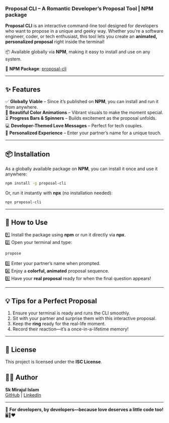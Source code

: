 ### **Proposal CLI – A Romantic Developer’s Proposal Tool | NPM package**  

**Proposal CLI** is an interactive command-line tool designed for developers who want to propose in a unique and geeky way. Whether you're a software engineer, coder, or tech enthusiast, this tool lets you create an **animated, personalized proposal** right inside the terminal!  

📦 Available globally via **NPM**, making it easy to install and use on any system.  

🔗 **NPM Package**: [proposal-cli](https://www.npmjs.com/package/proposal-cli)  

---

## **✨ Features**  

✅ **Globally Viable** – Since it’s published on **NPM**, you can install and run it from anywhere.  
🎨 **Beautiful Color Animations** – Vibrant visuals to make the moment special.  
⏳ **Progress Bars & Spinners** – Builds excitement as the proposal unfolds.  
💻 **Developer-Themed Love Messages** – Perfect for tech couples.  
💖 **Personalized Experience** – Enter your partner’s name for a unique touch.  

---

## **📦 Installation**  

As a globally available package on **NPM**, you can install it once and use it anywhere:  

```bash
npm install -g proposal-cli
```  

Or, run it instantly with **npx** (no installation needed):  

```bash
npx proposal-cli
```

---

## **🚀 How to Use**  

1️⃣ Install the package using **npm** or run it directly via **npx**.  
2️⃣ Open your terminal and type:  

   ```bash
   propose
   ```  
3️⃣ Enter your partner’s name when prompted.  
4️⃣ Enjoy a **colorful, animated** proposal sequence.  
5️⃣ Have your **real proposal** ready for when the final question appears!  

---

## **💡 Tips for a Perfect Proposal**  

1. Ensure your terminal is ready and runs the CLI smoothly.  
2. Sit with your partner and surprise them with this interactive proposal.  
3. Keep the **ring** ready for the real-life moment.  
4. Record their reaction—it’s a once-in-a-lifetime memory!  

---

## **📜 License**  
This project is licensed under the **ISC License**.  

## **👨‍💻 Author**  
**Sk Mirajul Islam**  
[GitHub](https://github.com/skmirajulislam) | [LinkedIn](https://www.linkedin.com/in/sk-mirajul-islam-876438261/)  

---

💖 **For developers, by developers—because love deserves a little code too!** 🖥️💍❤️

